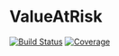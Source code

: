 # ValueAtRisk

[![Build Status](https://travis-ci.com/chm-von-tla/ValueAtRisk.jl.svg?branch=master)](https://travis-ci.com/chm-von-tla/ValueAtRisk.jl)
[![Coverage](https://codecov.io/gh/chm-von-tla/ValueAtRisk.jl/branch/master/graph/badge.svg)](https://codecov.io/gh/chm-von-tla/ValueAtRisk.jl)
